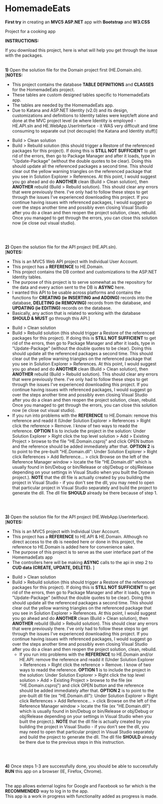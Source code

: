 # HomemadeEats
<b>First try</b> in creating an <b>MVC5 ASP.NET</b> app with <b>Bootstrap</b> and <b>W3.CSS</b>


Project for a cooking app


<b>INSTRUCTIONS:</b>

If you download this project, here is what will help you get through the issue with the packages.
<br/>
<br/>

<b>1)</b> Open the solution file for the Domain project first (HE.Domain.sln).  
[<b>NOTES:</b> 
* This project contains the database <b>TABLE DEFINITIONS</b> and <b>CLASSES</b> for the HomemadeEats project.  
* These tables are custom designed tables specific to HomemadeEats app.  
* The tables are needed by the HomemadeEats app. 
* Due to Katana and ASP.NET Identity (v2.0) and its design, customizations and definitions to Identity tables were kept/left alone and done at the MVC project level (ie where Identity is employed - HE.API.sln and HE.WebApp.UserInterface - it WAS very difficult and time consuming to separate out (not decouple) the Katana and Identity stuff)]

- Build > Clean solution 
- Build > Rebuild solution (this should trigger a Restore of the referenced packages for this project).  If doing this is <b>STILL NOT SUFFICIENT</b> to get rid of the errors, then go to Package Manager and after it loads, type in "Update-Package" (without the double quotes to be clear).  Doing this should update all the referenced packages a second time.  This should clear out the yellow warning triangles on the referenced package that you see in Solution Explorer > References.  At this point, I would suggest you go ahead and do <b>ANOTHER</b> clean (Build > Clean solution), then <b>ANOTHER</b> rebuild (Build > Rebuild solution).  This should clear any errors that were previously there.  I've only had to follow these steps to get through the issues I've experienced downloading this project.  If you continue having issues with referenced packages, I would suggest go over the steps another time and possibly even closing Visual Studio after you do a clean and then reopen the project solution, clean, rebuild.  Once you managed to get through the errors, you can close this solution now (ie close out visual studio).
<br/>
<br/>

<b>2)</b> Open the solution file for the API project (HE.API.sln). <br/>
[<b>NOTES:</b> 
* This is an MVC5 Web API project with Individual User Account. 
* This project has a <b>REFERENCE</b> to HE.Domain.
* This project contains the DB context and customizations to the ASP.NET Identity tables.  
* The purpose of this project is to serve somewhat as the repository for the data and every action sent to the DB is <b>ASYNC</b> here.
* I wanted this API to be usable across platforms and contains the functions for <b>CREATING (ie INSERTING and ADDING)</b> records into the database, <b>DELETING (ie REMOVING)</b> records from the database, and <b>UPDATING (ie EDITING)</b> records on the database.
* Basically, any action that is related to working with the database <b>SHOULD & MUST</b> go through this API.]

- Build > Clean solution 
- Build > Rebuild solution (this should trigger a Restore of the referenced packages for this project).  If doing this is <b>STILL NOT SUFFICIENT</b> to get rid of the errors, then go to Package Manager and after it loads, type in "Update-Package" (without the double quotes to be clear).  Doing this should update all the referenced packages a second time.  This should clear out the yellow warning triangles on the referenced package that you see in Solution Explorer > References.   At this point, I would suggest you go ahead and do <b>ANOTHER</b> clean (Build > Clean solution), then <b>ANOTHER</b> rebuild (Build > Rebuild solution).  This should clear any errors that were previously there.  I've only had to follow these steps to get through the issues I've experienced downloading this project.  If you continue having issues with referenced packages, I would suggest go over the steps another time and possibly even closing Visual Studio after you do a clean and then reopen the project solution, clean, rebuild.  Once you managed to get through the errors, you can close this solution now (ie close out visual studio).
- If you run into problems with the <b>REFERENCE</b> to HE.Domain: remove this reference and readd it (Under Solution Explorer >  References > Right click the reference > Remove.  I know of two ways to readd the reference.  <b>OPTION 1</b> is to include the project in the solution: Under Solution Explorer > Right click the top level solution > Add > Existing Project > browse to the file "HE.Domain.csproj" and click OPEN button and the reference should be added immediately after that.  <b>OPTION 2</b> is to point to the pre-built "HE.Domain.dll": Under Solution Explorer > Right click References > Add Reference... > click Browse on the left of the Reference Manager window > locate the file "HE.Domain.dll" which is usually found in bin/Debug or bin/Release or obj/Debug or obj/Release depending on your settings in Visual Studio when you built the Domain project.). <b>NOTE</b> that the dll file is actually created by you building the project in Visual Studio - if you don't see the dll, you may need to open that particular project in Visual Studio separately and build the project to generate the dll.  The dll file <b>SHOULD</b> already be there because of step 1.
<br/>
<br/>

<b>3)</b> Open the solution file for the API project (HE.WebApp.UserInterface). <br/>
[<b>NOTES:</b> 
* This is an MVC5 project with Individual User Account.  
* This project has a <b>REFERENCE</b> to HE.API & HE.Domain. Although no direct access to the db is needed here or done in this project, the reference to HE.Domain is added here for convenience sake.
* The purpose of this project is to serve as the user interface part of the HomemadeEats app
* The controllers here will be making <b>ASYNC</b> calls to the api in step 2 to <b>CUD data (CREATE, UPDATE, DELETE).</b> ]

- Build > Clean solution 
- Build > Rebuild solution (this should trigger a Restore of the referenced packages for this project).  If doing this is <b>STILL NOT SUFFICIENT</b> to get rid of the errors, then go to Package Manager and after it loads, type in "Update-Package" (without the double quotes to be clear).  Doing this should update all the referenced packages a second time.  This should clear out the yellow warning triangles on the referenced package that you see in Solution Explorer > References.   At this point, I would suggest you go ahead and do <b>ANOTHER</b> clean (Build > Clean solution), then <b>ANOTHER</b> rebuild (Build > Rebuild solution).  This should clear any errors that were previously there.  I've only had to follow these steps to get through the issues I've experienced downloading this project.  If you continue having issues with referenced packages, I would suggest go over the steps another time and possibly even closing Visual Studio after you do a clean and then reopen the project solution, clean, rebuild.  
  - If you run into problems with the <b>REFERENCE</b> to HE.Domain and/or HE.API: remove the reference and readd it (Under Solution Explorer >  References > Right click the reference > Remove.  I know of two ways to readd the reference.  <b>OPTION 1</b> is to include the project in the solution: Under Solution Explorer > Right click the top level solution > Add > Existing Project > browse to the file (ex "HE.Domain.csproj") and click OPEN button and the reference should be added immediately after that.  <b>OPTION 2</b> is to point to the pre-built dll file (ex "HE.Domain.dll"): Under Solution Explorer > Right click References > Add Reference... > click Browse on the left of the Reference Manager window > locate the file (ex "HE.Domain.dll") which is usually found in bin/Debug or bin/Release or obj/Debug or obj/Release depending on your settings in Visual Studio when you built the project.). <b>NOTE</b> that the dll file is actually created by you building the project in Visual Studio - if you don't see the dll, you may need to open that particular project in Visual Studio separately and build the project to generate the dll.  The dll file <b>SHOULD</b> already be there due to the previous steps in this instruction.
<br/>
<br/>

<b>4)</b> Once steps 1-3 are successfully done, you should be able to successfully <b>RUN</b> this app on a browser (IE, Firefox, Chrome).
<br/>
<br/>

The app allows external logins for Google and Facebook so far which is the <b>RECOMMENDED</b> way to log in to the app.  
This app is a work in progress with functionality added as progress is made.
